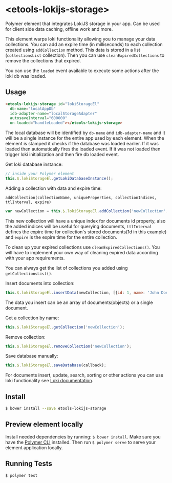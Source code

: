 # \<etools-lokijs-storage\>

Polymer element that integrates LokiJS storage in your app. Can be used for client side data caching, offline work and more.

This element warps loki functionality allowing you to manage your data collections. You can add an expire time (in milliseconds)
to each collection created using `addCollection` method. This data is stored in a list (`collectionsList` collection).
Then you can use `cleanExpiredCollections` to remove the collections that expired.

You can use the `loaded` event available to execute some actions after the loki db was loaded.

## Usage

```html
<etools-lokijs-storage id="lokiStorageEl" 
  db-name="localAppDb" 
  idb-adapter-name="localStorageAdapter"
  autosaveInterval="600000"
  on-loaded="handleLoaded"></etools-lokijs-storage>
```

The local database will be identified by `db-name` and `idb-adapter-name` and it will be a single instance for the 
entire app used by each element. When the element is stamped it checks if the database was loaded earlier. If it was loaded 
then automatically fires the loaded event. If it was not loaded then trigger loki initialization and then fire db loaded event. 

Get loki database instance:
```javascript
// inside your Polymer element
this.$.lokiStorageEl.getLokiDatabaseInstance();
````

Adding a collection with data and expire time:

`addCollection(collectionName, uniqueProperties, collectionIndices, ttlInterval, expire)`
 
```javascript
var newCollection = this.$.lokiStorageEl.addCollection('newCollection', ['id'], ['id'], 86400000, 86400000*7)
```
This new collection will have a unique index for documents id property, also the added indices will be useful for querying documents, 
`ttlInterval` defines the expire time for collection's stored documents(1d in this example) and `expire` is the expire time for the entire collection.

To clean up your expired collections use `cleanExpiredCollections()`. You will have to implement your own way of cleaning expired data 
according with your app requirements.

You can always get the list of collections you added using `getCollectionsList()`.

Insert documents into collection:
```javascript
this.$.lokiStorageEl.insertData(newCollection, [{id: 1, name: 'John Doe'}, {id: 2, name: 'Jane Doe'}]);
```
The data you insert can be an array of documents(objects) or a single document. 

Get a collection by name:
```javascript
this.$.lokiStorageEl.getCollection('newCollection');
```

Remove collection:
```javascript
this.$.lokiStorageEl.removeCollection('newCollection');
```

Save database manually:
```javascript
this.$.lokiStorageEl.saveDatabase(callback);
```

For documents insert, update, search, sorting or other actions you can use loki functionality 
see [Loki documentation](https://rawgit.com/techfort/LokiJS/master/jsdoc/index.html).

## Install
```bash
$ bower install --save etools-lokijs-storage
```

## Preview element locally
Install needed dependencies by running: `$ bower install`.
Make sure you have the [Polymer CLI](https://www.npmjs.com/package/polymer-cli) installed. Then run `$ polymer serve` to serve your element application locally.

## Running Tests

```
$ polymer test
```
